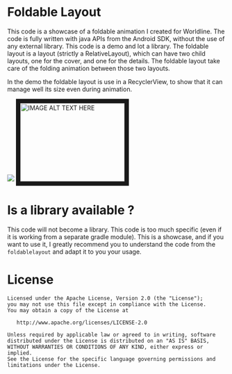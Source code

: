 Foldable Layout
=================
This code is a showcase of a foldable animation I created for Worldline. The code is fully written
with java APIs from the Android SDK, without the use of any external library. This code is a demo and lot a library.
The foldable layout is a layout (strictly a RelativeLayout), which can have two child layouts, one for the cover, and
one for the details. The foldable layout take care of the folding animation between those two layouts.
 
In the demo the foldable layout is use in a RecyclerView, to show that it can manage well its size even during animation.

![](https://raw.githubusercontent.com/worldline/FoldableLayout/dev/screenshots/demo.gif)
<a href="http://www.youtube.com/watch?feature=player_embedded&v=XOAcNW82dl8
" target="_blank"><img src="http://img.youtube.com/vi/XOAcNW82dl8/0.jpg" 
alt="IMAGE ALT TEXT HERE" width="240" height="180" border="10" /></a>

Is a library available ?
========================
This code will not become a library. This code is too much specific (even if it is working from a separate gradle module).
This is a showcase, and if you want to use it, I greatly recommend you to understand the code from the `foldablelayout` and adapt it
to you your usage.

License
=======

    Licensed under the Apache License, Version 2.0 (the "License");
    you may not use this file except in compliance with the License.
    You may obtain a copy of the License at

       http://www.apache.org/licenses/LICENSE-2.0

    Unless required by applicable law or agreed to in writing, software
    distributed under the License is distributed on an "AS IS" BASIS,
    WITHOUT WARRANTIES OR CONDITIONS OF ANY KIND, either express or implied.
    See the License for the specific language governing permissions and
    limitations under the License.
